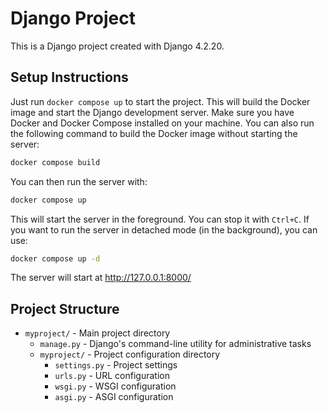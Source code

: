 # Django Project

This is a Django project created with Django 4.2.20.

## Setup Instructions

Just run `docker compose up` to start the project. This will build the Docker image and start the Django development server.
Make sure you have Docker and Docker Compose installed on your machine.
You can also run the following command to build the Docker image without starting the server:

```bash
docker compose build
```
You can then run the server with:

```bash
docker compose up
```
This will start the server in the foreground. You can stop it with `Ctrl+C`.
If you want to run the server in detached mode (in the background), you can use:

```bash
docker compose up -d
```

The server will start at http://127.0.0.1:8000/

## Project Structure

- `myproject/` - Main project directory
  - `manage.py` - Django's command-line utility for administrative tasks
  - `myproject/` - Project configuration directory
    - `settings.py` - Project settings
    - `urls.py` - URL configuration
    - `wsgi.py` - WSGI configuration
    - `asgi.py` - ASGI configuration 